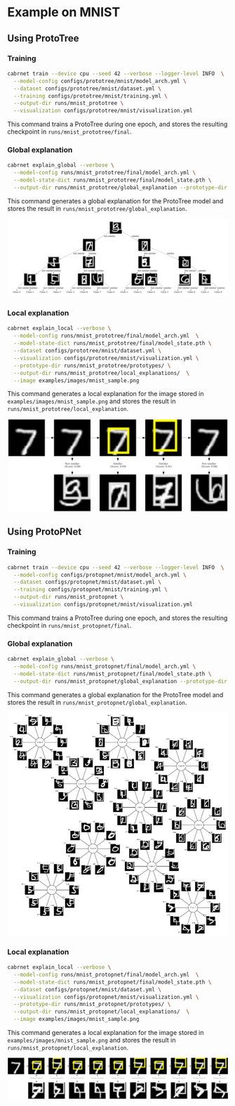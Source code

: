 # Example on MNIST
## Using ProtoTree
### Training
```bash
cabrnet train --device cpu --seed 42 --verbose --logger-level INFO  \
  --model-config configs/prototree/mnist/model_arch.yml \
  --dataset configs/prototree/mnist/dataset.yml \
  --training configs/prototree/mnist/training.yml \
  --output-dir runs/mnist_prototree \
  --visualization configs/prototree/mnist/visualization.yml
```
This command trains a ProtoTree during one epoch, and stores the resulting checkpoint in 
`runs/mnist_prototree/final`.

### Global explanation
```bash
cabrnet explain_global --verbose \
  --model-config runs/mnist_prototree/final/model_arch.yml \
  --model-state-dict runs/mnist_prototree/final/model_state.pth \
  --output-dir runs/mnist_prototree/global_explanation --prototype-dir runs/mnist_prototree/prototypes/
```
This command generates a global explanation for the ProtoTree model and stores the result in 
`runs/mnist_prototree/global_explanation`.

![prototree mnist global explanation](../imgs/prototree_mnist_global_explanation.png)

### Local explanation
```bash
cabrnet explain_local --verbose \
  --model-config runs/mnist_prototree/final/model_arch.yml  \
  --model-state-dict runs/mnist_prototree/final/model_state.pth \
  --dataset configs/prototree/mnist/dataset.yml \
  --visualization configs/prototree/mnist/visualization.yml \
  --prototype-dir runs/mnist_prototree/prototypes/ \
  --output-dir runs/mnist_prototree/local_explanations/  \
  --image examples/images/mnist_sample.png
```
This command generates a local explanation for the image stored in `examples/images/mnist_sample.png` and stores the result in 
`runs/mnist_prototree/local_explanation`.

![prototree mnist local explanation](../imgs/prototree_mnist_local_explanation.png)

## Using ProtoPNet
### Training
```bash
cabrnet train --device cpu --seed 42 --verbose --logger-level INFO  \
  --model-config configs/protopnet/mnist/model_arch.yml \
  --dataset configs/protopnet/mnist/dataset.yml \
  --training configs/protopnet/mnist/training.yml \
  --output-dir runs/mnist_protopnet \
  --visualization configs/protopnet/mnist/visualization.yml
```
This command trains a ProtoTree during one epoch, and stores the resulting checkpoint in 
`runs/mnist_protopnet/final`.

### Global explanation
```bash
cabrnet explain_global --verbose \
  --model-config runs/mnist_protopnet/final/model_arch.yml \
  --model-state-dict runs/mnist_protopnet/final/model_state.pth \
  --output-dir runs/mnist_protopnet/global_explanation --prototype-dir runs/mnist_protopnet/prototypes/
```
This command generates a global explanation for the ProtoTree model and stores the result in 
`runs/mnist_protopnet/global_explanation`.

![protopnet mnist global explanation](../imgs/protopnet_mnist_global_explanation.png)

### Local explanation
```bash
cabrnet explain_local --verbose \
  --model-config runs/mnist_protopnet/final/model_arch.yml  \
  --model-state-dict runs/mnist_protopnet/final/model_state.pth \
  --dataset configs/protopnet/mnist/dataset.yml \
  --visualization configs/protopnet/mnist/visualization.yml \
  --prototype-dir runs/mnist_protopnet/prototypes/ \
  --output-dir runs/mnist_protopnet/local_explanations/  \
  --image examples/images/mnist_sample.png
```
This command generates a local explanation for the image stored in `examples/images/mnist_sample.png` and stores the result in 
`runs/mnist_protopnet/local_explanation`.

![protopnet mnist local explanation](../imgs/protopnet_mnist_local_explanation.png)

